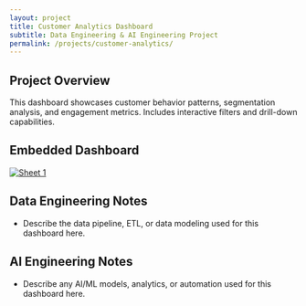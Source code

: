 ```yaml
---
layout: project
title: Customer Analytics Dashboard
subtitle: Data Engineering & AI Engineering Project
permalink: /projects/customer-analytics/
---
```

## Project Overview

This dashboard showcases customer behavior patterns, segmentation analysis, and engagement metrics. Includes interactive filters and drill-down capabilities.

## Embedded Dashboard

<div class='tableauPlaceholder' id='viz1752987526617' style='position: relative'>
  <noscript><a href='#'><img alt='Sheet 1 ' src='https://public.tableau.com/static/images/Te/Template2_17529872861210/Sheet1/1_rss.png' style='border: none' /></a></noscript>
  <object class='tableauViz'  style='display:none;'><param name='host_url' value='https%3A%2F%2Fpublic.tableau.com%2F' /> <param name='embed_code_version' value='3' /> <param name='site_root' value='' /><param name='name' value='Template2_17529872861210/Sheet1' /><param name='tabs' value='no' /><param name='toolbar' value='yes' /><param name='static_image' value='https://public.tableau.com/static/images/Te/Template2_17529872861210/Sheet1/1.png' /> <param name='animate_transition' value='yes' /> <param name='display_static_image' value='yes' /> <param name='display_spinner' value='yes' /> <param name='display_overlay' value='yes' /> <param name='display_count' value='yes' /> <param name='language' value='en-US' /></object>
</div>
<script type='text/javascript'>
  var divElement = document.getElementById('viz1752987526617');
  var vizElement = divElement.getElementsByTagName('object')[0];
  vizElement.style.width='100%';vizElement.style.height=(divElement.offsetWidth*0.75)+'px';
  var scriptElement = document.createElement('script');
  scriptElement.src = 'https://public.tableau.com/javascripts/api/viz_v1.js';
  vizElement.parentNode.insertBefore(scriptElement, vizElement);
</script>

## Data Engineering Notes

- Describe the data pipeline, ETL, or data modeling used for this dashboard here.

## AI Engineering Notes

- Describe any AI/ML models, analytics, or automation used for this dashboard here.

